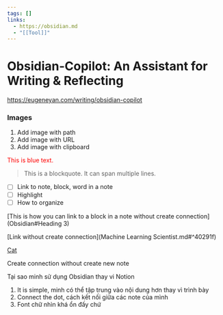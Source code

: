 ```yaml
---
tags: []
links:
  - https://obsidian.md
  - "[[Tool]]"
---
```

# Obsidian-Copilot: An Assistant for Writing & Reflecting

https://eugeneyan.com/writing/obsidian-copilot



### Images

1. Add image with path
2. Add image with URL
3. Add image with clipboard


<div style="color: red;">This is blue text.</div>

> This is a blockquote.
> It can span multiple lines.

- [ ] Link to note, block, word in a note
- [ ] Highlight
- [ ] How to organize

[This is how you can link to a block in a note without create connection](Obsidian#Heading 3)

[Link without create connection](Machine Learning Scientist.md#^40291f)

[Cat](content/Zettelkasten/Vocabulary.md#^211aa2)





Create connection without create new note

Tại sao minh sử dụng Obsidian thay vi Notion
1. It is simple, minh có thể tập trung vào nội dung hơn thay vì trình bày
2. Connect the dot, cách kết nối giữa các note của mình
3. Font chữ nhìn khá ổn đấy chứ